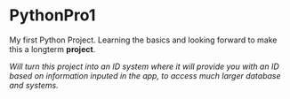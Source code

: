 # PythonPro1
My first Python Project. Learning the basics and looking forward to make this a longterm <strong>project</strong>.

<em>Will turn this project into an ID system where it will provide you with an ID based on information inputed in the app, to access much larger database and systems.</em>
